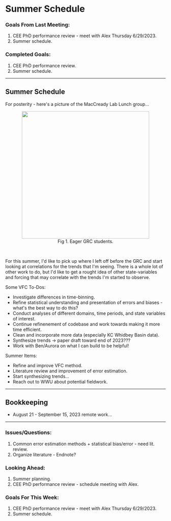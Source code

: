 # Summer Schedule

### Goals From Last Meeting:
1. CEE PhD performance review - meet with Alex Thursday 6/29/2023.
2. Summer schedule.

### Completed Goals:
1. CEE PhD performance review.
2. Summer schedule.

---

## Summer Schedule





For posterity - here's a picture of the MacCready Lab Lunch group...

<p style="text-align:center;"><img src="https://github.com/dakotamm/dakotamm.github.io/assets/55995675/2ff357da-4d56-4335-9501-8c7c73f933ec" width="400"/><br>Fig 1. Eager GRC students.</p><br>


For this summer, I'd like to pick up where I left off before the GRC and start looking at correlations for the trends that I'm seeing. There is a whole lot of other work to do, but I'd like to get a rought idea of other state-variables and forcing that may correlate with the trends I'm started to observe.

Some VFC To-Dos:
* Investigate differences in time-binning.
* Refine statistical understanding and presentation of errors and biases - what's the best way to do this?
* Conduct analyses of different domains, time periods, and state variables of interest.
* Continue refinenement of codebase and work towards making it more time efficient.
* Clean and incorporate more data (especially KC Whidbey Basin data).
* Synthesize trends -> paper draft toward end of 2023???
* Work with Ben/Aurora on what I can build to be helpful!

Summer Items:
* Refine and improve VFC method.
* Literature review and improvement of error estimation.
* Start synthesizing trends...
* Reach out to WWU about potential fieldwork.


---

## Bookkeeping 
* August 21 - September 15, 2023 remote work...

---

### Issues/Questions:
1. Common error estimation methods + statistical bias/error - need lit. review.
2. Organize literature - Endnote?

### Looking Ahead:
1. Summer planning.
2. CEE PhD performance review - schedule meeting with Alex.

### Goals For This Week:
1. CEE PhD performance review - meet with Alex Thursday 6/29/2023.
2. Summer schedule.
